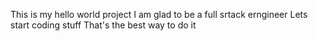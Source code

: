 This is my hello world project
I am glad to be a full srtack erngineer
Lets start coding stuff
That's the best way to do it